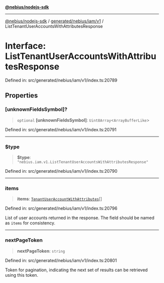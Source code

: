 [**@nebius/nodejs-sdk**](../../../../../README.md)

***

[@nebius/nodejs-sdk](../../../../../README.md) / [generated/nebius/iam/v1](../README.md) / ListTenantUserAccountsWithAttributesResponse

# Interface: ListTenantUserAccountsWithAttributesResponse

Defined in: src/generated/nebius/iam/v1/index.ts:20789

## Properties

### \[unknownFieldsSymbol\]?

> `optional` **\[unknownFieldsSymbol\]**: `Uint8Array`\<`ArrayBufferLike`\>

Defined in: src/generated/nebius/iam/v1/index.ts:20791

***

### $type

> **$type**: `"nebius.iam.v1.ListTenantUserAccountsWithAttributesResponse"`

Defined in: src/generated/nebius/iam/v1/index.ts:20790

***

### items

> **items**: [`TenantUserAccountWithAttributes`](TenantUserAccountWithAttributes.md)[]

Defined in: src/generated/nebius/iam/v1/index.ts:20796

List of user accounts returned in the response. The field should be named as `items` for consistency.

***

### nextPageToken

> **nextPageToken**: `string`

Defined in: src/generated/nebius/iam/v1/index.ts:20801

Token for pagination, indicating the next set of results can be retrieved using this token.
